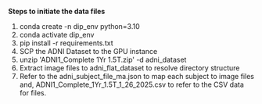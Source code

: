 **Steps to initiate the data files**

1. conda create -n dip_env python=3.10
2. conda activate dip_env
3. pip install -r requirements.txt
4. SCP the ADNI Dataset to the GPU instance
5. unzip 'ADNI1_Complete 1Yr 1.5T.zip' -d adni_dataset
6. Extract image files to adni_flat_dataset to resolve directory structure
7. Refer to the adni_subject_file_ma.json to map each subject to image files and, ADNI1_Complete_1Yr_1.5T_1_26_2025.csv to refer to the CSV data for files.
